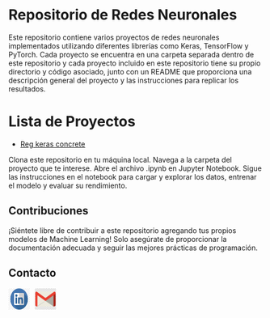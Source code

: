 # Repositorio de Redes Neuronales

Este repositorio contiene varios proyectos de redes neuronales implementados utilizando diferentes librerías como Keras, TensorFlow y PyTorch. Cada proyecto se encuentra en una carpeta separada dentro de este repositorio y cada proyecto incluido en este repositorio tiene su propio directorio y código asociado, junto con un README que proporciona una descripción general del proyecto y las instrucciones para replicar los resultados.

# **Lista de Proyectos**

 - [Reg keras concrete](https://github.com/williamCastro32/Neural_Networks/tree/main/Reg_keras_Concrete)

Clona este repositorio en tu máquina local.
Navega a la carpeta del proyecto que te interese.
Abre el archivo .ipynb en Jupyter Notebook.
Sigue las instrucciones en el notebook para cargar y explorar los datos, entrenar el modelo y evaluar su rendimiento.

## Contribuciones

¡Siéntete libre de contribuir a este repositorio agregando tus propios modelos de Machine Learning! Solo asegúrate de proporcionar la documentación adecuada y seguir las mejores prácticas de programación.

## Contacto

<div style="display: flex; align-items: center;">
  <a href="https://www.linkedin.com/public-profile/settings?trk=d_flagship3_profile_self_view_public_profile.com/" style="margin-right: 10px;">
    <img src="./imagenes/in_logo.png" alt="LinkedIn" width="42" height="42">
  </a>
  <a href="mailto:willcr32@gmail.com" style="margin-right: 10px;">
    <img src="./imagenes/gmail_logo.png" alt="Gmail" width="42" height="42">
  </a>
</div>


